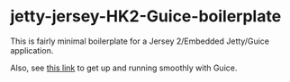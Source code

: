 jetty-jersey-HK2-Guice-boilerplate
==================================

This is fairly minimal boilerplate for a Jersey 2/Embedded Jetty/Guice application.

Also, see [this link](https://github.com/t-tang/guice-bridge-jit-injector "guice-bridge-jit-injector") to get up and running smoothly with Guice.
